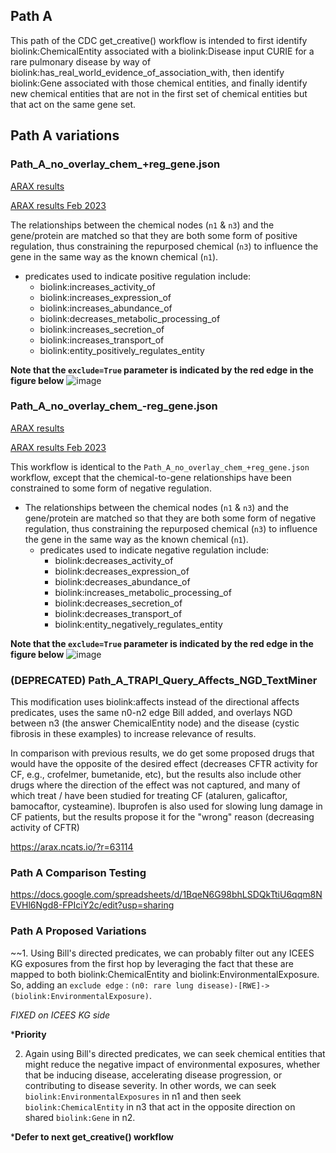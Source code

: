 ## Path A

This path of the CDC get_creative() workflow is intended to first identify biolink:ChemicalEntity associated with a biolink:Disease input CURIE for a rare pulmonary disease by way of biolink:has_real_world_evidence_of_association_with, then identify biolink:Gene associated with those chemical entities, and finally identify new chemical entities that are not in the first set of chemical entities but that act on the same gene set.

## Path A variations

### Path_A_no_overlay_chem_+reg_gene.json

[ARAX results](https://arax.ncats.io/?r=63042)

[ARAX results Feb 2023](https://arax.ncats.io/?r=127993)

The relationships between the chemical nodes (`n1` & `n3`) and the gene/protein are matched so that they are both some form of positive regulation, thus constraining the repurposed chemical (`n3`) to influence the gene in the same way as the known chemical (`n1`). 
  * predicates used to indicate positive regulation include:
    * biolink:increases_activity_of
    * biolink:increases_expression_of
    * biolink:increases_abundance_of
    * biolink:decreases_metabolic_processing_of
    * biolink:increases_secretion_of
    * biolink:increases_transport_of
    * biolink:entity_positively_regulates_entity
    
 **Note that the `exclude=True` parameter is indicated by the red edge in the figure below**
![image](https://user-images.githubusercontent.com/7217210/216713110-4d45f14d-cc28-4d07-8141-f98022d154ff.png)
 
### Path_A_no_overlay_chem_-reg_gene.json

[ARAX results](https://arax.ncats.io/?r=63044)

[ARAX results Feb 2023](https://arax.ncats.io/?r=127999)

This workflow is identical to the `Path_A_no_overlay_chem_+reg_gene.json` workflow, except that the chemical-to-gene relationships have been constrained to some form of negative regulation.

* The relationships between the chemical nodes (`n1` & `n3`) and the gene/protein are matched so that they are both some form of negative regulation, thus constraining the repurposed chemical (`n3`) to influence the gene in the same way as the known chemical (`n1`). 
  * predicates used to indicate negative regulation include:
    * biolink:decreases_activity_of
    * biolink:decreases_expression_of
    * biolink:decreases_abundance_of
    * biolink:increases_metabolic_processing_of
    * biolink:decreases_secretion_of
    * biolink:decreases_transport_of
    * biolink:entity_negatively_regulates_entity
    
 **Note that the `exclude=True` parameter is indicated by the red edge in the figure below**
![image](https://user-images.githubusercontent.com/7217210/216713463-4ff683b9-d1e8-42b2-b894-3ddbb6e28b4b.png)


### (DEPRECATED) Path_A_TRAPI_Query_Affects_NGD_TextMiner

This modification uses biolink:affects instead of the directional affects predicates, uses the same n0-n2 edge Bill added, and overlays NGD between n3 (the answer ChemicalEntity node) and the disease (cystic fibrosis in these examples) to increase relevance of results.

In comparison with previous results, we do get some proposed drugs that would have the opposite of the desired effect (decreases CFTR activity for CF, e.g., crofelmer, bumetanide, etc), but the results also include other drugs where the direction of the effect was not captured, and many of which treat / have been studied for treating CF (ataluren, galicaftor, bamocaftor, cysteamine). Ibuprofen is also used for slowing lung damage in CF patients, but the results propose it for the "wrong" reason (decreasing activity of CFTR)

https://arax.ncats.io/?r=63114

### Path A Comparison Testing

https://docs.google.com/spreadsheets/d/1BqeN6G98bhLSDQkTtiU6qqm8NEVHl6Ngd8-FPIciY2c/edit?usp=sharing

### Path A Proposed Variations

~~1. Using Bill's directed predicates, we can probably filter out any ICEES KG exposures from the first hop by leveraging the fact that these are mapped to both biolink:ChemicalEntity and biolink:EnvironmentalExposure. So, adding an ```exclude edge``` : ```(n0: rare lung disease)-[RWE]->(biolink:EnvironmentalExposure)```.

*FIXED on ICEES KG side*

***Priority**

2. Again using Bill's directed predicates, we can seek chemical entities that might reduce the negative impact of environmental exposures, whether that be inducing disease, accelerating disease progression, or contributing to disease severity. In other words, we can seek ```biolink:EnvironmentalExposures``` in n1 and then seek ```biolink:ChemicalEntity``` in n3 that act in the opposite direction on shared ```biolink:Gene``` in n2. 

***Defer to next get_creative() workflow**
